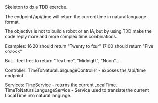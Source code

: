 Skeleton to do a TDD exercise.

The endpoint /api/time will return the current time in natural language format.

The objective is not to build a robot or an IA, but by using TDD make the code reply more and more complex time combinations.

Examples:
16:20 should return "Twenty to four"
17:00 should return "Five o'clock"

But... feel free to return "Tea time", "Midnight", "Noon"...

Controller:
TimeToNaturalLanguageController - exposes the /api/time endpoint.

Services:
TimeService - returns the current LocalTime.
TimeToNaturalLanguageService - Service used to translate the current LocalTime into natural language.
